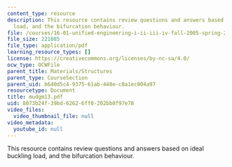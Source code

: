 ```yaml
---
content_type: resource
description: This resource contains review questions and answers based on ideal buckling
  load, and the bifurcation behaviour.
file: /courses/16-01-unified-engineering-i-ii-iii-iv-fall-2005-spring-2006/8073b24f39bd62626ff0202bb8f97e78_mudgm13.pdf
file_size: 221085
file_type: application/pdf
learning_resource_types: []
license: https://creativecommons.org/licenses/by-nc-sa/4.0/
ocw_type: OCWFile
parent_title: Materials/Structures
parent_type: CourseSection
parent_uid: b640d5c4-9375-61ab-448e-c8a1ec804a97
resourcetype: Document
title: mudgm13.pdf
uid: 8073b24f-39bd-6262-6ff0-202bb8f97e78
video_files:
  video_thumbnail_file: null
video_metadata:
  youtube_id: null
---
```

This resource contains review questions and answers based on ideal buckling load, and the bifurcation behaviour.